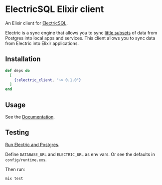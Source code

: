 # ElectricSQL Elixir client

An Elixir client for [ElectricSQL](https://electric-sql.com).

Electric is a sync engine that allows you to sync
[little subsets](https://electric-sql.com/docs/guides/shapes)
of data from Postgres into local apps and services. This client
allows you to sync data from Electric into Elixir applications.

## Installation

```elixir
def deps do
  [
    {:electric_client, "~> 0.1.0"}
  ]
end
```

## Usage

See the [Documentation](https://hexdocs.pm/electric_client).

## Testing

[Run Electric and Postgres](https://electric-sql.com/docs/guides/installation).

Define `DATABASE_URL` and `ELECTRIC_URL` as env vars. Or see the defaults in `config/runtime.exs`.

Then run:

```sh
mix test
```
